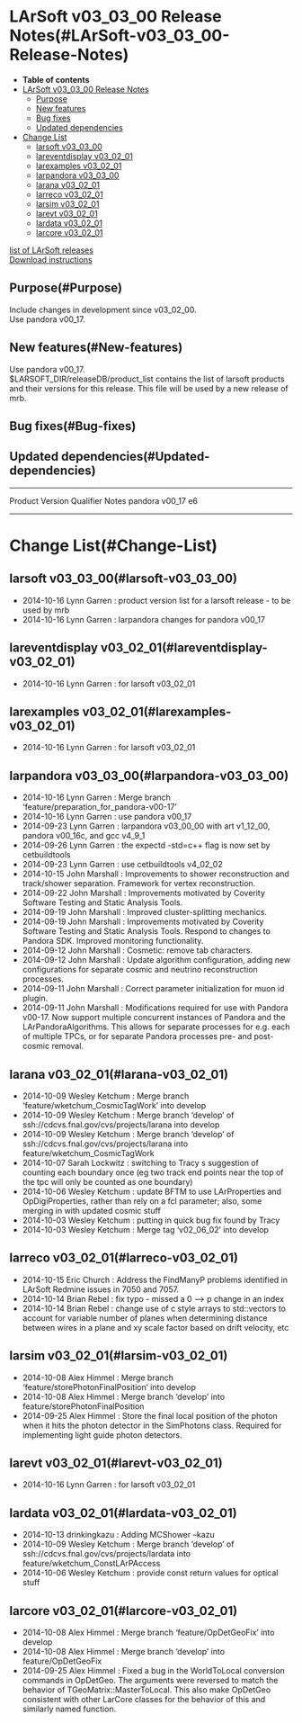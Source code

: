 LArSoft v03\_03\_00 Release Notes(#LArSoft-v03_03_00-Release-Notes)
======================================================================

-   **Table of contents**
-   [LArSoft v03\_03\_00 Release Notes](#LArSoft-v03_03_00-Release-Notes)
    -   [Purpose](#Purpose)
    -   [New features](#New-features)
    -   [Bug fixes](#Bug-fixes)
    -   [Updated dependencies](#Updated-dependencies)
-   [Change List](#Change-List)
    -   [larsoft v03\_03\_00](#larsoft-v03_03_00)
    -   [lareventdisplay v03\_02\_01](#lareventdisplay-v03_02_01)
    -   [larexamples v03\_02\_01](#larexamples-v03_02_01)
    -   [larpandora v03\_03\_00](#larpandora-v03_03_00)
    -   [larana v03\_02\_01](#larana-v03_02_01)
    -   [larreco v03\_02\_01](#larreco-v03_02_01)
    -   [larsim v03\_02\_01](#larsim-v03_02_01)
    -   [larevt v03\_02\_01](#larevt-v03_02_01)
    -   [lardata v03\_02\_01](#lardata-v03_02_01)
    -   [larcore v03\_02\_01](#larcore-v03_02_01)

[list of LArSoft releases](LArSoft_release_list)\
[Download instructions](http://scisoft.fnal.gov/scisoft/projects/larsoft/v03_03_00/larsoft-v03_03_00.html)

Purpose(#Purpose)
--------------------

Include changes in development since v03\_02\_00.\
Use pandora v00\_17.

New features(#New-features)
------------------------------

Use pandora v00\_17. \
\$LARSOFT\_DIR/releaseDB/product\_list contains the list of larsoft products and their versions for this release. This file will be used by a new release of mrb.

Bug fixes(#Bug-fixes)
------------------------

Updated dependencies(#Updated-dependencies)
----------------------------------------------

  --------- --------- ----------- -------
  Product   Version   Qualifier   Notes
  pandora   v00\_17   e6          
  --------- --------- ----------- -------

Change List(#Change-List)
============================

larsoft v03\_03\_00(#larsoft-v03_03_00)
------------------------------------------

-   2014-10-16 Lynn Garren : product version list for a larsoft release - to be used by mrb
-   2014-10-16 Lynn Garren : larpandora changes for pandora v00\_17

lareventdisplay v03\_02\_01(#lareventdisplay-v03_02_01)
----------------------------------------------------------

-   2014-10-16 Lynn Garren : for larsoft v03\_02\_01

larexamples v03\_02\_01(#larexamples-v03_02_01)
--------------------------------------------------

-   2014-10-16 Lynn Garren : for larsoft v03\_02\_01

larpandora v03\_03\_00(#larpandora-v03_03_00)
------------------------------------------------

-   2014-10-16 Lynn Garren : Merge branch ‘feature/preparation\_for\_pandora-v00-17’
-   2014-10-16 Lynn Garren : use pandora v00\_17
-   2014-09-23 Lynn Garren : larpandora v03\_00\_00 with art v1\_12\_00, pandora v00\_16c, and gcc v4\_9\_1
-   2014-09-26 Lynn Garren : the expectd -std=c++ flag is now set by cetbuildtools
-   2014-09-23 Lynn Garren : use cetbuildtools v4\_02\_02
-   2014-10-15 John Marshall : Improvements to shower reconstruction and track/shower separation. Framework for vertex reconstruction.
-   2014-09-22 John Marshall : Improvements motivated by Coverity Software Testing and Static Analysis Tools.
-   2014-09-19 John Marshall : Improved cluster-splitting mechanics.
-   2014-09-19 John Marshall : Improvements motivated by Coverity Software Testing and Static Analysis Tools. Respond to changes to Pandora SDK. Improved monitoring functionality.
-   2014-09-12 John Marshall : Cosmetic: remove tab characters.
-   2014-09-12 John Marshall : Update algorithm configuration, adding new configurations for separate cosmic and neutrino reconstruction processes.
-   2014-09-11 John Marshall : Correct parameter initialization for muon id plugin.
-   2014-09-11 John Marshall : Modifications required for use with Pandora v00-17. Now support multiple concurrent instances of Pandora and the LArPandoraAlgorithms. This allows for separate processes for e.g. each of multiple TPCs, or for separate Pandora processes pre- and post-cosmic removal.

larana v03\_02\_01(#larana-v03_02_01)
----------------------------------------

-   2014-10-09 Wesley Ketchum : Merge branch ‘feature/wketchum\_CosmicTagWork’ into develop
-   2014-10-09 Wesley Ketchum : Merge branch ‘develop’ of ssh://cdcvs.fnal.gov/cvs/projects/larana into develop
-   2014-10-09 Wesley Ketchum : Merge branch ‘develop’ of ssh://cdcvs.fnal.gov/cvs/projects/larana into feature/wketchum\_CosmicTagWork
-   2014-10-07 Sarah Lockwitz : switching to Tracy s suggestion of counting each boundary once (eg two track end points near the top of the tpc will only be counted as one boundary)
-   2014-10-06 Wesley Ketchum : update BFTM to use LArProperties and OpDigiProperties, rather than rely on a fcl parameter; also, some merging in with updated cosmic stuff
-   2014-10-03 Wesley Ketchum : putting in quick bug fix found by Tracy
-   2014-10-03 Wesley Ketchum : Merge tag ‘v02\_06\_02’ into develop

larreco v03\_02\_01(#larreco-v03_02_01)
------------------------------------------

-   2014-10-15 Eric Church : Address the FindManyP problems identified in LArSoft Redmine issues in 7050 and 7057.
-   2014-10-14 Brian Rebel : fix typo - missed a 0 –\> p change in an index
-   2014-10-14 Brian Rebel : change use of c style arrays to std::vectors to account for variable number of planes when determining distance between wires in a plane and xy scale factor based on drift velocity, etc

larsim v03\_02\_01(#larsim-v03_02_01)
----------------------------------------

-   2014-10-08 Alex Himmel : Merge branch ‘feature/storePhotonFinalPosition’ into develop
-   2014-10-08 Alex Himmel : Merge branch ‘develop’ into feature/storePhotonFinalPosition
-   2014-09-25 Alex Himmel : Store the final local position of the photon when it hits the photon detector in the SimPhotons class. Required for implementing light guide photon detectors.

larevt v03\_02\_01(#larevt-v03_02_01)
----------------------------------------

-   2014-10-16 Lynn Garren : for larsoft v03\_02\_01

lardata v03\_02\_01(#lardata-v03_02_01)
------------------------------------------

-   2014-10-13 drinkingkazu : Adding MCShower –kazu
-   2014-10-09 Wesley Ketchum : Merge branch ‘develop’ of ssh://cdcvs.fnal.gov/cvs/projects/lardata into feature/wketchum\_ConstLArPAccess
-   2014-10-06 Wesley Ketchum : provide const return values for optical stuff

larcore v03\_02\_01(#larcore-v03_02_01)
------------------------------------------

-   2014-10-08 Alex Himmel : Merge branch ‘feature/OpDetGeoFix’ into develop
-   2014-10-08 Alex Himmel : Merge branch ‘develop’ into feature/OpDetGeoFix
-   2014-09-25 Alex Himmel : Fixed a bug in the WorldToLocal conversion commands in OpDetGeo. The arguments were reversed to match the behavior of TGeoMatrix::MasterToLocal. This also make OpDetGeo consistent with other LarCore classes for the behavior of this and similarly named function.

